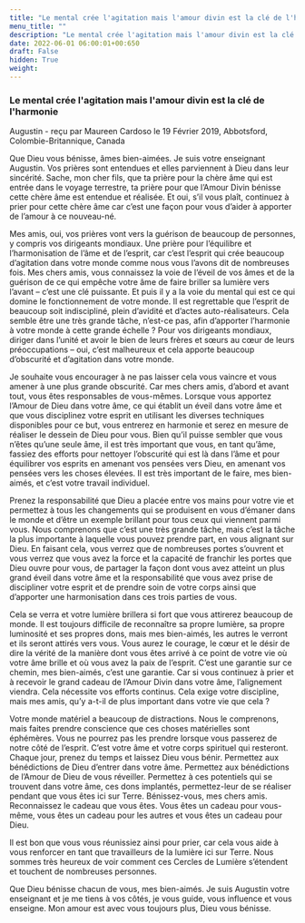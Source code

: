 ```yaml
---
title: "Le mental crée l'agitation mais l'amour divin est la clé de l'harmonie"
menu_title: ""
description: "Le mental crée l'agitation mais l'amour divin est la clé de l'harmonie"
date: 2022-06-01 06:00:01+00:650
draft: False
hidden: True
weight:
---
```

### Le mental crée l'agitation mais l'amour divin est la clé de l'harmonie

Augustin - reçu par Maureen Cardoso le 19 Février 2019, Abbotsford, Colombie-Britannique, Canada

Que Dieu vous bénisse, âmes bien-aimées. Je suis votre enseignant Augustin. Vos prières sont entendues et elles parviennent à Dieu dans leur sincérité. Sache, mon cher fils, que ta prière pour la chère âme qui est entrée dans le voyage terrestre, ta prière pour que l’Amour Divin bénisse cette chère âme est entendue et réalisée. Et oui, s’il vous plaît, continuez à prier pour cette chère âme car c’est une façon pour vous d’aider à apporter de l’amour à ce nouveau-né.

Mes amis, oui, vos prières vont vers la guérison de beaucoup de personnes, y compris vos dirigeants mondiaux. Une prière pour l’équilibre et l’harmonisation de l’âme et de l’esprit, car c’est l’esprit qui crée beaucoup d’agitation dans votre monde comme nous vous l’avons dit de nombreuses fois. Mes chers amis, vous connaissez la voie de l’éveil de vos âmes et de la guérison de ce qui empêche votre âme de faire briller sa lumière vers l’avant – c’est une clé puissante. Et puis il y a la voie du mental qui est ce qui domine le fonctionnement de votre monde. Il est regrettable que l’esprit de beaucoup soit indiscipliné, plein d’avidité et d’actes auto-réalisateurs. Cela semble être une très grande tâche, n’est-ce pas, afin d’apporter l’harmonie à votre monde à cette grande échelle ? Pour vos dirigeants mondiaux, diriger dans l’unité et avoir le bien de leurs frères et sœurs au cœur de leurs préoccupations – oui, c’est malheureux et cela apporte beaucoup d’obscurité et d’agitation dans votre monde.

Je souhaite vous encourager à ne pas laisser cela vous vaincre et vous amener à une plus grande obscurité. Car mes chers amis, d’abord et avant tout, vous êtes responsables de vous-mêmes. Lorsque vous apportez l’Amour de Dieu dans votre âme, ce qui établit un éveil dans votre âme et que vous disciplinez votre esprit en utilisant les diverses techniques disponibles pour ce but, vous entrerez en harmonie et serez en mesure de réaliser le dessein de Dieu pour vous. Bien qu’il puisse sembler que vous n’êtes qu’une seule âme, il est très important que vous, en tant qu’âme, fassiez des efforts pour nettoyer l’obscurité qui est là dans l’âme et pour équilibrer vos esprits en amenant vos pensées vers Dieu, en amenant vos pensées vers les choses élevées. Il est très important de le faire, mes bien-aimés, et c’est votre travail individuel.

Prenez la responsabilité que Dieu a placée entre vos mains pour votre vie et permettez à tous les changements qui se produisent en vous d’émaner dans le monde et d’être un exemple brillant pour tous ceux qui viennent parmi vous. Nous comprenons que c’est une très grande tâche, mais c’est la tâche la plus importante à laquelle vous pouvez prendre part, en vous alignant sur Dieu. En faisant cela, vous verrez que de nombreuses portes s’ouvrent et vous verrez que vous avez la force et la capacité de franchir les portes que Dieu ouvre pour vous, de partager la façon dont vous avez atteint un plus grand éveil dans votre âme et la responsabilité que vous avez prise de discipliner votre esprit et de prendre soin de votre corps ainsi que d’apporter une harmonisation dans ces trois parties de vous.

Cela se verra et votre lumière brillera si fort que vous attirerez beaucoup de monde. Il est toujours difficile de reconnaître sa propre lumière, sa propre luminosité et ses propres dons, mais mes bien-aimés, les autres le verront et ils seront attirés vers vous. Vous aurez le courage, le cœur et le désir de dire la vérité de la manière dont vous êtes arrivé à ce point de votre vie où votre âme brille et où vous avez la paix de l’esprit. C’est une garantie sur ce chemin, mes bien-aimés, c’est une garantie. Car si vous continuez à prier et à recevoir le grand cadeau de l’Amour Divin dans votre âme, l’alignement viendra. Cela nécessite vos efforts continus. Cela exige votre discipline, mais mes amis, qu’y a-t-il de plus important dans votre vie que cela ?

Votre monde matériel a beaucoup de distractions. Nous le comprenons, mais faites prendre conscience que ces choses matérielles sont éphémères. Vous ne pourrez pas les prendre lorsque vous passerez de notre côté de l’esprit. C’est votre âme et votre corps spirituel qui resteront. Chaque jour, prenez du temps et laissez Dieu vous bénir. Permettez aux bénédictions de Dieu d’entrer dans votre âme. Permettez aux bénédictions de l’Amour de Dieu de vous réveiller. Permettez à ces potentiels qui se trouvent dans votre âme, ces dons implantés, permettez-leur de se réaliser pendant que vous êtes ici sur Terre. Bénissez-vous, mes chers amis. Reconnaissez le cadeau que vous êtes. Vous êtes un cadeau pour vous-même, vous êtes un cadeau pour les autres et vous êtes un cadeau pour Dieu.

Il est bon que vous vous réunissiez ainsi pour prier, car cela vous aide à vous renforcer en tant que travailleurs de la lumière ici sur Terre. Nous sommes très heureux de voir comment ces Cercles de Lumière s’étendent et touchent de nombreuses personnes.

Que Dieu bénisse chacun de vous, mes bien-aimés. Je suis Augustin votre enseignant et je me tiens à vos côtés, je vous guide, vous influence et vous enseigne. Mon amour est avec vous toujours plus, Dieu vous bénisse.




